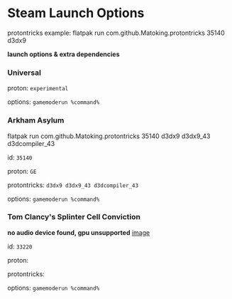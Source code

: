# Steam Launch Options

protontricks example:
flatpak run com.github.Matoking.protontricks 35140 d3dx9

**launch options & extra dependencies**

### Universal

proton: ``experimental``

options: ``gamemoderun %command%``

### Arkham Asylum

flatpak run com.github.Matoking.protontricks 35140 d3dx9 d3dx9_43 d3dcompiler_43

id: ``35140``

proton: ``GE``

protontricks: ``d3dx9 d3dx9_43 d3dcompiler_43``

options: ``gamemoderun %command%``

### Tom Clancy's Splinter Cell Conviction

**no audio device found, gpu unsupported**
[image](image.png)

id: ``33220``

proton: `` ``

protontricks: `` ``

options: ``gamemoderun %command%``
